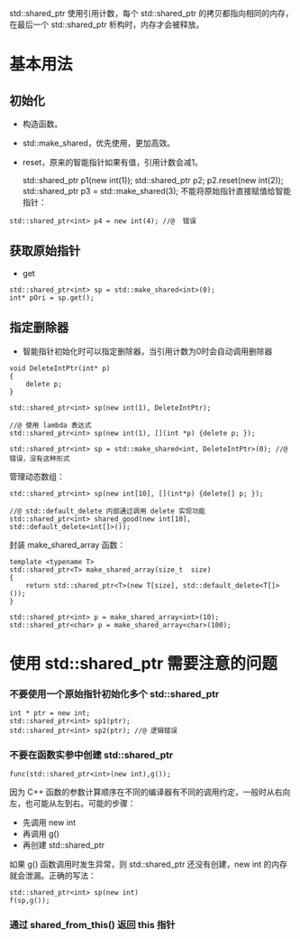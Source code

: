 std::shared_ptr 使用引用计数，每个 std::shared_ptr 的拷贝都指向相同的内存，在最后一个 std::shared_ptr 析构时，内存才会被释放。

# 基本用法

## 初始化

- 构造函数。
- std::make_shared<T>，优先使用，更加高效。
- reset，原来的智能指针如果有值，引用计数会减1。

	std::shared_ptr<int> p1(new int(1));
	std::shared_ptr<int> p2;
	p2.reset(new int(2));
	std::shared_ptr<int> p3 = std::make_shared<int>(3);
不能将原始指针直接赋值给智能指针：

```
std::shared_ptr<int> p4 = new int(4); //@  错误
```

## 获取原始指针

- get

```
std::shared_ptr<int> sp = std::make_shared<int>(0);
int* pOri = sp.get();
```

## 指定删除器

- 智能指针初始化时可以指定删除器，当引用计数为0时会自动调用删除器

```
void DeleteIntPtr(int* p)
{
	delete p;
}

std::shared_ptr<int> sp(new int(1), DeleteIntPtr);

//@ 使用 lambda 表达式
std::shared_ptr<int> sp(new int(1), [](int *p) {delete p; });
	
std::shared_ptr<int> sp = std::make_shared<int, DeleteIntPtr>(0); //@ 错误，没有这种形式
```

管理动态数组：

```
std::shared_ptr<int> sp(new int[10], [](int*p) {delete[] p; });

//@ std::default_delete 内部通过调用 delete 实现功能
std::shared_ptr<int> shared_good(new int[10], std::default_delete<int[]>());
```

封装 make_shared_array 函数：

```
template <typename T>
std::shared_ptr<T> make_shared_array(size_t  size)
{
	return std::shared_ptr<T>(new T[size], std::default_delete<T[]>());
}

std::shared_ptr<int> p = make_shared_array<int>(10);
std::shared_ptr<char> p = make_shared_array<char>(100);
```

# 使用 std::shared_ptr 需要注意的问题

### 不要使用一个原始指针初始化多个 std::shared_ptr

 ```
int * ptr = new int;
std::shared_ptr<int> sp1(ptr);
std::shared_ptr<int> sp2(ptr); //@ 逻辑错误
 ```

### 不要在函数实参中创建 std::shared_ptr

```
func(std::shared_ptr<int>(new int),g());
```

因为 C++ 函数的参数计算顺序在不同的编译器有不同的调用约定，一般时从右向左，也可能从左到右。可能的步骤：

- 先调用 new int
- 再调用 g() 
- 再创建  std::shared_ptr

如果 g() 函数调用时发生异常，则  std::shared_ptr 还没有创建，new int 的内存就会泄漏。正确的写法：

```
std::shared_ptr<int> sp(new int)
f(sp,g());
```

### 通过 shared_from_this() 返回 this 指针





